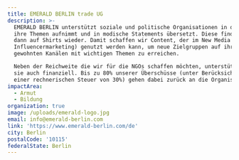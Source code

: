 ```yaml
---
title: EMERALD BERLIN trade UG
description: >-
  EMERALD BERLIN unterstützt soziale und politische Organisationen in dem es
  ihre Themen aufnimmt und in modische Statements übersetzt. Diese finden sich
  dann auf Shirts wieder. Damit schaffen wir Content, der im New Media (z.B.
  Influencermarketing) genutzt werden kann, um neue Zielgruppen auf ihren
  gewohnten Kanälen mit wichtigen Themen zu erreichen.

  Neben der Reichweite die wir für die NGOs schaffen möchten, unterstützen wir
  sie auch finanziell. Bis zu 80% unserer Überschüsse (unter Berücksichtigung
  einer rechnerischen Steuer von 30%) gehen dabei zurück an die Organisationen.
impactArea:
  - Armut
  - Bildung
organization: true
image: /uploads/emerald-logo.jpg
email: info@emerald-berlin.com
link: 'https://www.emerald-berlin.com/de'
city: Berlin
postalCode: '10115'
federalState: Berlin
---
```


